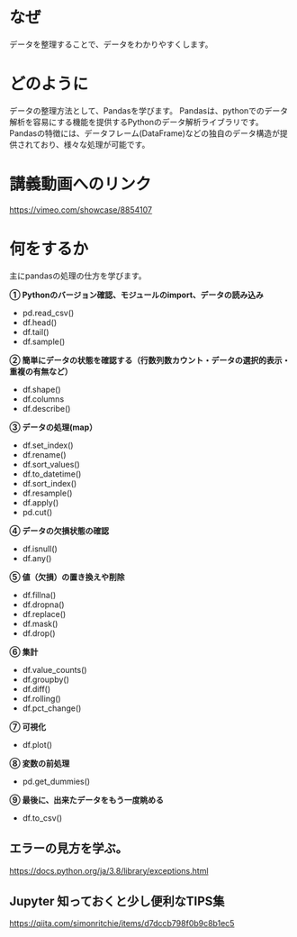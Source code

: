 # なぜ
データを整理することで、データをわかりやすくします。

# どのように
データの整理方法として、Pandasを学びます。
Pandasは、pythonでのデータ解析を容易にする機能を提供するPythonのデータ解析ライブラリです。
Pandasの特徴には、データフレーム(DataFrame)などの独自のデータ構造が提供されており、様々な処理が可能です。

# 講義動画へのリンク

https://vimeo.com/showcase/8854107

# 何をするか
主にpandasの処理の仕方を学びます。


**① Pythonのバージョン確認、モジュールのimport、データの読み込み**

- pd.read_csv()
- df.head()
- df.tail()
- df.sample()

**② 簡単にデータの状態を確認する（行数列数カウント・データの選択的表示・重複の有無など）**

- df.shape()
- df.columns
- df.describe()

**③ データの処理(map）**

- df.set_index()
- df.rename()
- df.sort_values()
- df.to_datetime()
- df.sort_index()
- df.resample()
- df.apply()
- pd.cut()

**④ データの欠損状態の確認** 

- df.isnull()
- df.any()

**⑤ 値（欠損）の置き換えや削除**

- df.fillna()
- df.dropna()
- df.replace()
- df.mask()
- df.drop()

**⑥ 集計**

- df.value_counts()
- df.groupby()
- df.diff()
- df.rolling()
- df.pct_change()

**⑦ 可視化**

- df.plot()

**⑧ 変数の前処理**

- pd.get_dummies()

**⑨ 最後に、出来たデータをもう一度眺める**

- df.to_csv()

## エラーの見方を学ぶ。
https://docs.python.org/ja/3.8/library/exceptions.html

## Jupyter 知っておくと少し便利なTIPS集
https://qiita.com/simonritchie/items/d7dccb798f0b9c8b1ec5